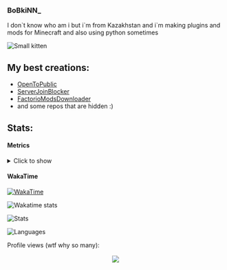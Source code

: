 ### BoBkiNN_

I don\`t know who am i but i\`m from Kazakhstan and i`m making plugins and mods for Minecraft and also using python sometimes

<img
  src="https://github.com/user-attachments/assets/cae1ee15-842a-46d3-8fc4-ecc827620e28"
  alt="Small kitten"
/>

## My best creations:
- [OpenToPublic](https://github.com/BoBkiNN/OpenToPublic)
- [ServerJoinBlocker](https://github.com/BoBkiNN/ServerJoinBlocker)
- [FactorioModsDownloader](https://github.com/BoBkiNN/FactorioModsDownloader)
- and some repos that are hidden :)

## Stats:
#### Metrics
<details><summary>Click to show</summary>

![Metrics](/github-metrics.svg)

</details>

#### WakaTime
[![WakaTime](https://wakatime.com/badge/user/05ad92d2-18a4-4f80-8305-17a666c54f2d.svg)](https://wakatime.com/@BoBkiNN_)

<img
  src="https://wakatime.com/share/@BoBkiNN_/f5c80ca5-832f-44a8-b136-dacc1e5d7ce3.svg"
  alt="Wakatime stats"
  width=500
/>

![Stats](https://github-readme-stats.vercel.app/api?username=BoBkiNN&show_icons=true&icon_color=333333&bg_color=50,e3d917,17e391&title_color=222222&text_color=333333&border_radius=10&count_private=True&include_all_commits=true)

![Languages](https://github-readme-stats.vercel.app/api/top-langs/?username=BoBkiNN&layout=compact&theme=aura_dark)
<p>Profile views (wtf why so many):</p>
<p align="center"><img align="center" src="https://profile-counter.glitch.me/{BoBkiNN}/count.svg" /></p> 
